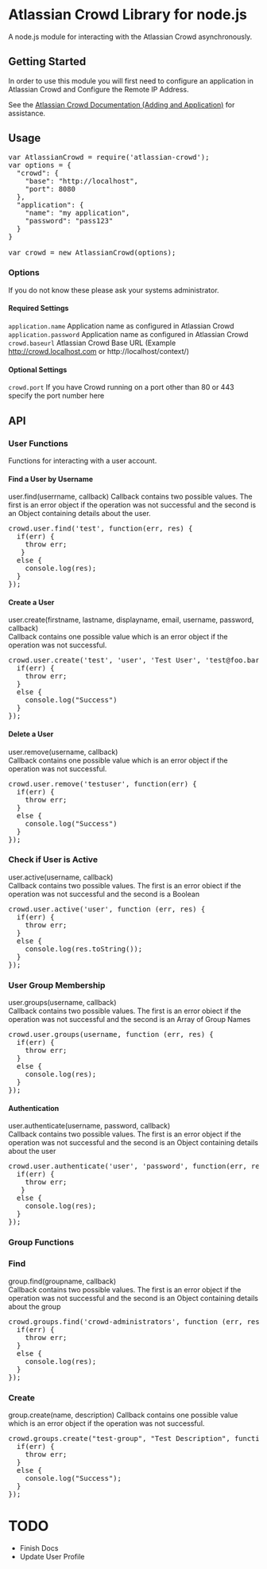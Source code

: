 # Atlassian Crowd Library for node.js #
A node.js module for interacting with the Atlassian Crowd asynchronously.

## Getting Started ##
In order to use this module you will first need to configure an application in Atlassian Crowd and Configure the Remote IP Address.

See the [Atlassian Crowd Documentation (Adding and Application)](https://confluence.atlassian.com/display/CROWD/Adding+an+Application#AddinganApplication-add) for assistance.

## Usage ##
<pre>
var AtlassianCrowd = require('atlassian-crowd');
var options = {
  "crowd": {
    "base": "http://localhost", 
    "port": 8080
  },
  "application": {
    "name": "my application",
    "password": "pass123"
  }
}

var crowd = new AtlassianCrowd(options);
</pre>

### Options ###
If you do not know these please ask your systems administrator.

#### Required Settings ####
`application.name` Application name as configured in Atlassian Crowd
`application.password` Application name as configured in Atlassian Crowd
`crowd.baseurl` Atlassian Crowd Base URL (Example http://crowd.localhost.com or http://localhost/context/)

#### Optional Settings ####
`crowd.port` If you have Crowd running on a port other than 80 or 443 specify the port number here

## API ##

### User Functions ###
Functions for interacting with a user account.

#### Find a User by Username ####
user.find(userrname, callback)
Callback contains two possible values. The first is an error object if the operation was not successful and the second is an Object containing details about the user.

<pre>
crowd.user.find('test', function(err, res) {
  if(err) { 
    throw err;
   }
  else {
    console.log(res);
  }
});
</pre>

#### Create a User ####
user.create(firstname, lastname, displayname, email, username, password, callback)  
Callback contains one possible value which is an error object if the operation was not successful.

<pre>
crowd.user.create('test', 'user', 'Test User', 'test@foo.bar', 'testuser', 'password', function(err) {
  if(err) { 
    throw err;
  }
  else {
    console.log("Success")
  }
});
</pre>

#### Delete a User ####
user.remove(username, callback)  
Callback contains one possible value which is an error object if the operation was not successful.

<pre>
crowd.user.remove('testuser', function(err) {
  if(err) { 
    throw err;
  }
  else {
    console.log("Success")
  }
});
</pre>

### Check if User is Active ###
user.active(username, callback)  
Callback contains two possible values. The first is an error obiect if the operation was not successful and the second is a Boolean

<pre>
crowd.user.active('user', function (err, res) {
  if(err) {
    throw err;
  }
  else {
    console.log(res.toString());
  }
});
</pre>

### User Group Membership ###
user.groups(username, callback)  
Callback contains two possible values. The first is an error obiect if the operation was not successful and the second is an Array of Group Names

<pre>
crowd.user.groups(username, function (err, res) {
  if(err) {
    throw err;
  }
  else {
    console.log(res);
  }
});
</pre>

#### Authentication ####
user.authenticate(username, password, callback)  
Callback contains two possible values. The first is an error object if the operation was not successful and the second is an Object containing details about the user

<pre>
crowd.user.authenticate('user', 'password', function(err, res) {
  if(err) { 
    throw err;
   }
  else {
    console.log(res);
  }
});
</pre>

### Group Functions ###

### Find ###
group.find(groupname, callback)  
Callback contains two possible values. The first is an error object if the operation was not successful and the second is an Object containing details about the group

<pre>
crowd.groups.find('crowd-administrators', function (err, res) {
  if(err) {
    throw err;
  }
  else {
    console.log(res);
  }
});
</pre>

### Create ###
group.create(name, description)
Callback contains one possible value which is an error object if the operation was not successful.

<pre>
crowd.groups.create("test-group", "Test Description", function(err) {
  if(err) {
    throw err;
  }
  else {
    console.log("Success");
  }
});
</pre>

# TODO #
* Finish Docs
* Update User Profile
